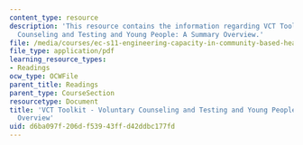```yaml
---
content_type: resource
description: 'This resource contains the information regarding VCT Toolkit - Voluntary
  Counseling and Testing and Young People: A Summary Overview.'
file: /media/courses/ec-s11-engineering-capacity-in-community-based-healthcare-fall-2005/d6ba097f206df53943ffd42ddbc177fd_MITEC_S11F05_vct_toolkit_fhi.pdf
file_type: application/pdf
learning_resource_types:
- Readings
ocw_type: OCWFile
parent_title: Readings
parent_type: CourseSection
resourcetype: Document
title: 'VCT Toolkit - Voluntary Counseling and Testing and Young People: A Summary
  Overview'
uid: d6ba097f-206d-f539-43ff-d42ddbc177fd
---
```

